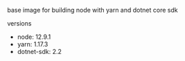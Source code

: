 base image for building node with yarn and dotnet core sdk 

versions 
* node: 12.9.1
* yarn: 1.17.3
* dotnet-sdk: 2.2

